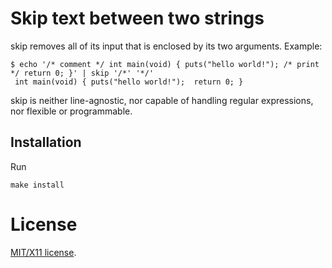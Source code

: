 Skip text between two strings
=============================

skip removes all of its input that is enclosed by
its two arguments. Example:

	$ echo '/* comment */ int main(void) { puts("hello world!"); /* print */ return 0; }' | skip '/*' '*/'
	 int main(void) { puts("hello world!");  return 0; }

skip is neither line-agnostic, nor capable of handling regular
expressions, nor flexible or programmable.

Installation
------------

Run

	make install

License
=======

[MIT/X11 license](./LICENSE).
